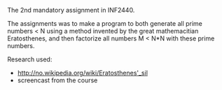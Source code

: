 The 2nd mandatory assignment in INF2440.

The assignments was to make a program to both generate all prime numbers < N using a method invented by the great mathemacitian
Eratosthenes, and then factorize all numbers M < N*N with these prime numbers.

Research used: 
- http://no.wikipedia.org/wiki/Eratosthenes'_sil
- screencast from the course
